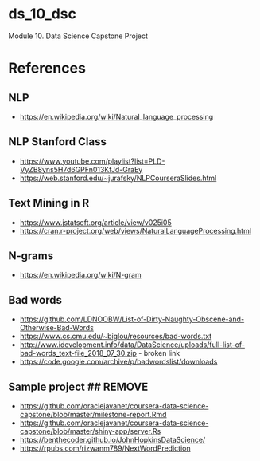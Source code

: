 # ds_10_dsc
Module 10. Data Science Capstone Project

# References
## NLP
- https://en.wikipedia.org/wiki/Natural_language_processing

## NLP Stanford Class
- https://www.youtube.com/playlist?list=PLD-VyZB8yns5H7d6GPFn013KfJd-GraEy
- https://web.stanford.edu/~jurafsky/NLPCourseraSlides.html

## Text Mining in R
- https://www.jstatsoft.org/article/view/v025i05
- https://cran.r-project.org/web/views/NaturalLanguageProcessing.html

## N-grams
- https://en.wikipedia.org/wiki/N-gram

## Bad words
- https://github.com/LDNOOBW/List-of-Dirty-Naughty-Obscene-and-Otherwise-Bad-Words
- https://www.cs.cmu.edu/~biglou/resources/bad-words.txt
- http://www.idevelopment.info/data/DataScience/uploads/full-list-of-bad-words_text-file_2018_07_30.zip - broken link
- https://code.google.com/archive/p/badwordslist/downloads


## Sample project ## REMOVE ##
- https://github.com/oraclejavanet/coursera-data-science-capstone/blob/master/milestone-report.Rmd
- https://github.com/oraclejavanet/coursera-data-science-capstone/blob/master/shiny-app/server.Rs
- https://benthecoder.github.io/JohnHopkinsDataScience/
- https://rpubs.com/rizwanm789/NextWordPrediction
